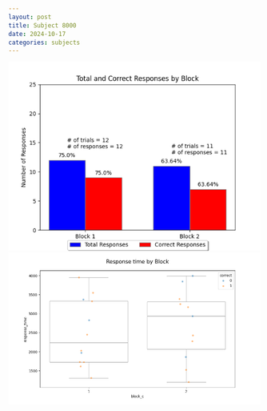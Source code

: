 ```yaml
---
layout: post
title: Subject 8000
date: 2024-10-17
categories: subjects
---
```


![](data/8000/run-16/8000_ATS_responses.png)
![](data/8000/run-16/8000_ATS_rt.png)
